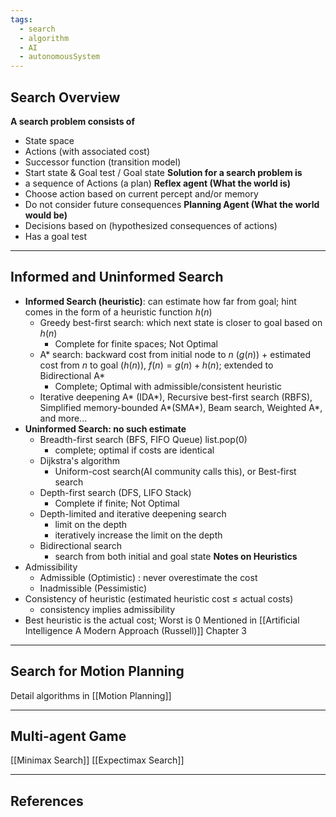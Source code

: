 ```yaml
---
tags:
  - search
  - algorithm
  - AI
  - autonomousSystem
---
```

## Search Overview

**A search problem consists of**
- State space
- Actions (with associated cost)
- Successor function (transition model)
- Start state & Goal test / Goal state
**Solution for a search problem is**
- a sequence of Actions (a plan)
**Reflex agent (What the world is)**
- Choose action based on current percept and/or memory
- Do not consider future consequences
**Planning Agent (What the world would be)**
- Decisions based on (hypothesized consequences of actions)
- Has a goal test
---
## Informed and Uninformed Search
 - **Informed Search (heuristic)**: can estimate how far from goal; hint comes in the form of a heuristic function $h(n)$
	 - Greedy best-first search: which next state is closer to goal based on $h(n)$
		 - Complete for finite spaces; Not Optimal
	 - A* search: backward cost from initial node to $n$ ($g(n)$) + estimated cost from $n$ to goal ($h(n)$), $f(n)=g(n)+h(n)$; extended to Bidirectional A*
		 - Complete; Optimal with admissible/consistent heuristic
	 - Iterative deepening A* (IDA*), Recursive best-first search (RBFS), Simplified memory-bounded A*(SMA*), Beam search, Weighted A*, and more...
 - **Uninformed Search: no such estimate**
	- Breadth-first search (BFS, FIFO Queue) list.pop(0)
		- complete; optimal if costs are identical
	- Dijkstra's algorithm
		- Uniform-cost search(AI community calls this), or Best-first search
	- Depth-first search (DFS, LIFO Stack)
		- Complete if finite; Not Optimal
	- Depth-limited and iterative deepening search
		- limit on the depth
		- iteratively increase the limit on the depth
	- Bidirectional search
		- search from both initial and goal state
**Notes on Heuristics**
- Admissibility
	- Admissible (Optimistic) : never overestimate the cost
	- Inadmissible (Pessimistic)
- Consistency of heuristic (estimated heuristic cost $\leq$ actual costs)
	- consistency implies admissibility
- Best heuristic is the actual cost; Worst is 0
Mentioned in [[Artificial Intelligence A Modern Approach (Russell)]] Chapter 3
___
## Search for Motion Planning

Detail algorithms in [[Motion Planning]]

___
## Multi-agent Game

[[Minimax Search]]
[[Expectimax Search]]

---
## References


